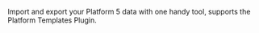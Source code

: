 Import and export your Platform 5 data with one handy tool, supports the Platform Templates Plugin.
